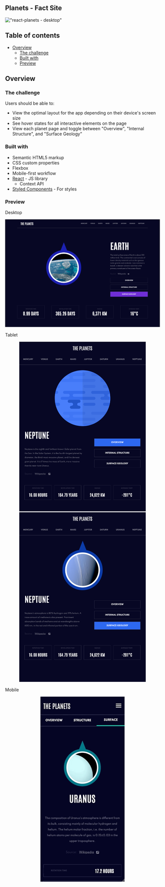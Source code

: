 ## Planets - Fact Site <!-- omit in toc -->

!["react-planets - desktop"](https://github.com/johncabang/react-planets/blob/main/docs/react-planets-desktop-002.gif?raw=true)

## Table of contents <!-- omit in toc -->

- [Overview](#overview)
  - [The challenge](#the-challenge)
  - [Built with](#built-with)
  - [Preview](#preview)

## Overview

### The challenge

Users should be able to:

- View the optimal layout for the app depending on their device's screen size
- See hover states for all interactive elements on the page
- View each planet page and toggle between "Overview", "Internal Structure", and "Surface Geology"

### Built with

- Semantic HTML5 markup
- CSS custom properties
- Flexbox
- Mobile-first workflow
- [React](https://reactjs.org/) - JS library
  - Context API
- [Styled Components](https://styled-components.com/) - For styles

### Preview

Desktop

!["react-planets - desktop"](https://github.com/johncabang/react-planets/blob/main/docs/react-planets-desktop-001.png?raw=true)

Tablet

<center><img src="https://github.com/johncabang/react-planets/blob/main/docs/react-planets-tablet-001.png?raw=true" height="550"></center> 
<center><img src="https://github.com/johncabang/react-planets/blob/main/docs/react-planets-tablet-002.png?raw=true" height="550"></center>

Mobile

<center><img src="https://github.com/johncabang/react-planets/blob/main/docs/react-planets-mobile-002.gif?raw=true" height="600"></center>
